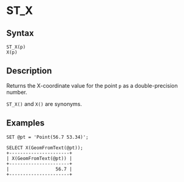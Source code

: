
# ST_X

## Syntax


```
ST_X(p)
X(p)
```

## Description


Returns the X-coordinate value for the point `p` as a double-precision number.


`ST_X()` and `X()` are synonyms.


## Examples


```
SET @pt = 'Point(56.7 53.34)';

SELECT X(GeomFromText(@pt));
+----------------------+
| X(GeomFromText(@pt)) |
+----------------------+
|                 56.7 |
+----------------------+
```
